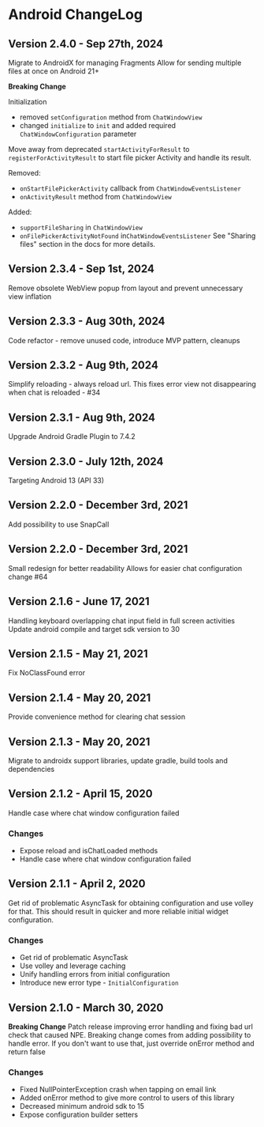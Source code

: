 # Android ChangeLog

## Version 2.4.0 - Sep 27th, 2024
Migrate to AndroidX for managing Fragments
Allow for sending multiple files at once on Android 21+

**Breaking Change**

Initialization
* removed `setConfiguration` method from `ChatWindowView`
* changed `initialize` to `init` and added required `ChatWindowConfiguration` parameter

Move away from deprecated `startActivityForResult` to `registerForActivityResult` to start file picker Activity and handle its result.

Removed:
* `onStartFilePickerActivity` callback from `ChatWindowEventsListener`
* `onActivityResult` method from `ChatWindowView`

Added:
* `supportFileSharing` in `ChatWindowView`
* `onFilePickerActivityNotFound` in`ChatWindowEventsListener`
See "Sharing files" section in the docs for more details.

## Version 2.3.4 - Sep 1st, 2024
Remove obsolete WebView popup from layout and prevent unnecessary view inflation

## Version 2.3.3 - Aug 30th, 2024
Code refactor - remove unused code, introduce MVP pattern, cleanups

## Version 2.3.2 - Aug 9th, 2024
Simplify reloading - always reload url.
This fixes error view not disappearing when chat is reloaded - #34

## Version 2.3.1 - Aug 9th, 2024
Upgrade Android Gradle Plugin to 7.4.2

## Version 2.3.0 - July 12th, 2024
Targeting Android 13 (API 33)

## Version 2.2.0 - December 3rd, 2021
Add possibility to use SnapCall

## Version 2.2.0 - December 3rd, 2021
Small redesign for better readability
Allows for easier chat configuration change #64

## Version 2.1.6 - June 17, 2021
Handling keyboard overlapping chat input field in full screen activities
Update android compile and target sdk version to 30

## Version 2.1.5 - May 21, 2021
Fix NoClassFound error

## Version 2.1.4 - May 20, 2021
Provide convenience method for clearing chat session

## Version 2.1.3 - May 20, 2021
Migrate to androidx support libraries, update gradle, build tools and dependencies

## Version 2.1.2 - April 15, 2020
Handle case where chat window configuration failed

### Changes
- Expose reload and isChatLoaded methods
- Handle case where chat window configuration failed

## Version 2.1.1 - April 2, 2020
Get rid of problematic AsyncTask for obtaining configuration and use volley for that.
This should result in quicker and more reliable initial widget configuration.

### Changes
- Get rid of problematic AsyncTask
- Use volley and leverage caching
- Unify handling errors from initial configuration
- Introduce new error type - `InitialConfiguration`

## Version 2.1.0 - March 30, 2020
**Breaking Change**
Patch release improving error handling and fixing bad url check that caused NPE.
Breaking change comes from adding possibility to handle error. If you don't want to use that,
just override onError method and return false

### Changes
- Fixed NullPointerException crash when tapping on email link
- Added onError method to give more control to users of this library
- Decreased minimum android sdk to 15
- Expose configuration builder setters
